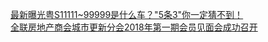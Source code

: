   
[最新曝光粤S11111~99999是什么车？&quot;5条3&quot;你一定猜不到！](http://www.dianyue.me/archives/460/o0z1dj9xq6y3q4bo/)  
[全联房地产商会城市更新分会2018年第一期会员见面会成功召开](http://www.dianyue.me/archives/570/adqekyi81tt0hsio/)